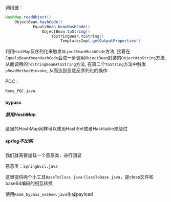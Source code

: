 调用链：

```java
HashMap.readObject()
    ObjectBean.hashCode()
            EqualsBean.beanHashCode()
                ObjectBean.toString()
                    ToStringBean.toString()
                        TemplatesImpl.getOutputProperties()
```

利用`HashMap`反序列化来触发`ObjectBean#hashCode`方法, 接着在`EqualsBean#beanHashCode`会进一步调用`ObjectBean`封装的`Object#toString`方法, 从而调用的`ToStringBean#toString`方法, 在第二个`toString`方法中触发`pReadMethod#invoke`, 从而达到恶意反序列化的操作.

POC：

`Rome_POC.java`

#### bypass

##### 禁用HashMap

这里的HashMap同样可以使用HashSet或者Hashtable来绕过

##### spring不出网

我们就需要加载一个恶意类，进行回显

恶意类：`SpringEvil.java`

这里提供两个小工具`BaseToClass.java` `ClassToBase.java`，是class文件和base64编码的相互转换

使用`Rome_bypass_noShow.java`生成payload